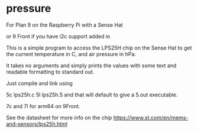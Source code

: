 # pressure

For Plan 9 on the Raspberry Pi with a Sense Hat

or 9 Front if you have i2c support added in

This is a simple program to access the LPS25H chip on the Sense Hat
to get the current temperature in C, and air pressure in hPa.

It takes no arguments and simply prints the values with some text and
readable formatting to standard out.

Just compile and link using 

5c lps25h.c
5l lps25h.5
and that will default to give a 5.out executable.

7c and 7l for arm64 on 9Front.

See the datasheet for more info on the chip
https://www.st.com/en/mems-and-sensors/lps25h.html

